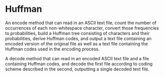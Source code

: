 # Huffman
An encode method that can read in an ASCII text file, count the number of occurrences of each non-whitespace character, convert those frequencies to probabilities, build a Huffman tree consisting of characters and their probabilities, derive Huffman codes, and output a text file containing an encoded version of the original file as well as a text file containing the Huffman codes used in the encoding process.  

A decode method that can read in an encoded ASCII text file and a file containing Huffman codes, and decode the first file according to coding scheme described in the second, outputting a single decoded text file.
